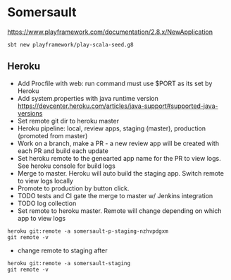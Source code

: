 # Somersault


https://www.playframework.com/documentation/2.8.x/NewApplication

```sbt new playframework/play-scala-seed.g8```

## Heroku

- Add Procfile with web: run command must use $PORT as its set by Heroku
- Add system.properties with java runtime version https://devcenter.heroku.com/articles/java-support#supported-java-versions
- Set remote git dir to heroku master
- Heroku pipeline: local, review apps, staging (master), production (promoted from master)
- Work on a branch, make a PR - a new review app will be created with each PR and build each update
- Set heroku remote to the genearted app name for the PR to view logs.  See heroku console for build logs
- Merge to master.  Heroku will auto build the staging app.  Switch remote to view logs locally
- Promote to production by button click.
- TODO tests and CI gate the merge to master w/ Jenkins integration
- TODO log collection
- Set remote to heroku master.  Remote will change depending on which app to view logs

```$xslt
heroku git:remote -a somersault-p-staging-nzhvpdgxm
git remote -v
```

- change remote to staging after 

```$xslt
heroku git:remote -a somersault-staging
git remote -v
```


